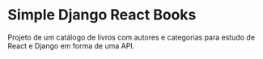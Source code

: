 # Simple Django React Books

Projeto de um catálogo de livros com autores e categorias
para estudo de React e Django em forma de uma API.